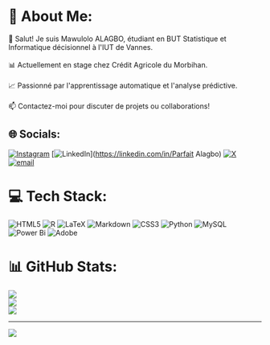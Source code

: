 # 💫 About Me:
👋 Salut! Je suis Mawulolo ALAGBO, étudiant en BUT Statistique et Informatique décisionnel à l'IUT de Vannes.<br><br>📊 Actuellement en stage chez Crédit Agricole du Morbihan.<br><br>📈 Passionné par l'apprentissage automatique et l'analyse prédictive.<br><br>📫 Contactez-moi pour discuter de projets ou collaborations!


## 🌐 Socials:
[![Instagram](https://img.shields.io/badge/Instagram-%23E4405F.svg?logo=Instagram&logoColor=white)](https://instagram.com/le_barron_4456) [![LinkedIn](https://img.shields.io/badge/LinkedIn-%230077B5.svg?logo=linkedin&logoColor=white)](https://linkedin.com/in/Parfait Alagbo) [![X](https://img.shields.io/badge/X-black.svg?logo=X&logoColor=white)](https://x.com/@LBR0016) [![email](https://img.shields.io/badge/Email-D14836?logo=gmail&logoColor=white)](mailto:parfaitalagbo18@gmail.com) 

# 💻 Tech Stack:
![HTML5](https://img.shields.io/badge/html5-%23E34F26.svg?style=for-the-badge&logo=html5&logoColor=white) ![R](https://img.shields.io/badge/r-%23276DC3.svg?style=for-the-badge&logo=r&logoColor=white) ![LaTeX](https://img.shields.io/badge/latex-%23008080.svg?style=for-the-badge&logo=latex&logoColor=white) ![Markdown](https://img.shields.io/badge/markdown-%23000000.svg?style=for-the-badge&logo=markdown&logoColor=white) ![CSS3](https://img.shields.io/badge/css3-%231572B6.svg?style=for-the-badge&logo=css3&logoColor=white) ![Python](https://img.shields.io/badge/python-3670A0?style=for-the-badge&logo=python&logoColor=ffdd54) ![MySQL](https://img.shields.io/badge/mysql-4479A1.svg?style=for-the-badge&logo=mysql&logoColor=white) ![Power Bi](https://img.shields.io/badge/power_bi-F2C811?style=for-the-badge&logo=powerbi&logoColor=black) ![Adobe](https://img.shields.io/badge/adobe-%23FF0000.svg?style=for-the-badge&logo=adobe&logoColor=white)
# 📊 GitHub Stats:
![](https://github-readme-stats.vercel.app/api?username=MAWULOLOALAGBO&theme=dark&hide_border=false&include_all_commits=false&count_private=false)<br/>
![](https://nirzak-streak-stats.vercel.app/?user=MAWULOLOALAGBO&theme=dark&hide_border=false)<br/>
![](https://github-readme-stats.vercel.app/api/top-langs/?username=MAWULOLOALAGBO&theme=dark&hide_border=false&include_all_commits=false&count_private=false&layout=compact)

---
[![](https://visitcount.itsvg.in/api?id=MAWULOLOALAGBO&icon=0&color=1)](https://visitcount.itsvg.in)

<!-- Proudly created with GPRM ( https://gprm.itsvg.in ) -->
